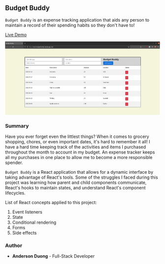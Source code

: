 ## Budget Buddy

`Budget Buddy` is an expense tracking application that aids any person to maintain a record of their spending habits so they don't have to!

[Live Demo](https://react-budget-buddy.herokuapp.com/)

![demo-screenshot](./demo-screenshot.png)

### Summary

Have you ever forget even the littlest things? When it comes to grocery shopping, chores, or even important dates, it's hard to remember it all! I have a hard time keeping track of the activities and items I purchased throughout the month to account in my budget. An expense tracker keeps all my purchases in one place to allow me to become a more responsible spender. 

`Budget Buddy` is a React application that allows for a dynamic interface by taking advantage of React's tools. Some of the struggles I faced during this project was learning how parent and child components communicate, React's hooks to maintain states, and understand React's component lifecycles.

List of React concepts applied to this project:
1. Event listeners
2. State
3. Conditional rendering
4. Forms
5. Side effects

### Author

* **Anderson Duong** - Full-Stack Developer